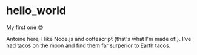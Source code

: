 # hello_world

My first one 😎

Antoine here, I like Node.js and coffescript {that's what I'm made of!}.
I've had tacos on the moon and find them far surperior to Earth tacos.
